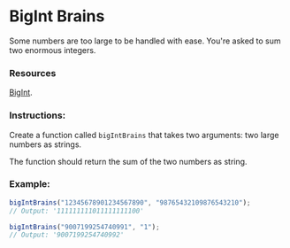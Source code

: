# BigInt Brains

Some numbers are too large to be handled with ease. You're asked to sum two enormous integers.

### Resources

[BigInt](https://developer.mozilla.org/ru/docs/Web/JavaScript/Reference/Global_Objects/BigInt).

### Instructions:

Create a function called `bigIntBrains` that takes two arguments: two large numbers as strings.

The function should return the sum of the two numbers as string.

### Example:

```js
bigIntBrains("12345678901234567890", "98765432109876543210");
// Output: '111111111011111111100'

bigIntBrains("9007199254740991", "1");
// Output: '9007199254740992'
```

